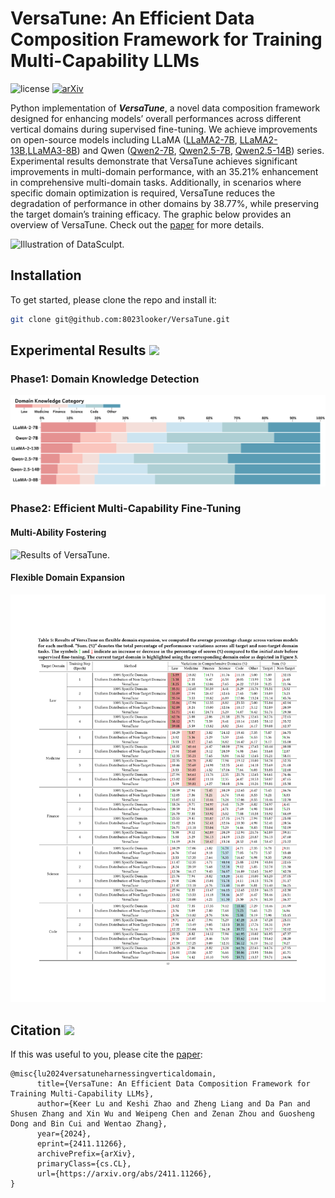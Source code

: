 # VersaTune: An Efficient Data Composition Framework for Training Multi-Capability LLMs
<!-- [![License: MIT](https://img.shields.io/badge/License-MIT-yellow.svg)](https://opensource.org/licenses/MIT) -->
![license](https://img.shields.io/github/license/modelscope/modelscope.svg)
[![arXiv](https://img.shields.io/badge/arXiv-2305.10429-00ff00.svg)](https://arxiv.org/abs/2409.00997)

Python implementation of ***VersaTune***, a novel data composition framework designed for enhancing models’ overall performances across different vertical domains during supervised fine-tuning.
We achieve improvements on open-source models including LLaMA ([LLaMA2-7B](https://huggingface.co/meta-llama/Llama-2-7b-hf), [LLaMA2-13B](https://huggingface.co/meta-llama/Llama-2-13b-hf),[LLaMA3-8B](https://huggingface.co/meta-llama/Meta-Llama-3-8B)) and Qwen ([Qwen2-7B](https://huggingface.co/Qwen/Qwen2-7B), [Qwen2.5-7B](https://huggingface.co/Qwen/Qwen2.5-7B), [Qwen2.5-14B](https://huggingface.co/Qwen/Qwen2.5-14B)) series.
Experimental results demonstrate that VersaTune achieves significant improvements in multi-domain performance, with an 35.21% enhancement in comprehensive multi-domain tasks. Additionally, in scenarios where specific domain optimization is required, VersaTune reduces the degradation of performance in other domains by 38.77%, while preserving the target domain’s training efficacy.
The graphic below provides an overview of VersaTune. Check out the [paper](https://arxiv.org/pdf/2411.11266) for more details.

![Illustration of DataSculpt.](figures/VersaTune_pipeline.svg)

<!-- ## Getting started -->
## Installation
To get started, please clone the repo and install it:
```bash
git clone git@github.com:8023looker/VersaTune.git

```
<!-- conda create -n datasculpt python=3.10
conda activate datasculpt
pip install -r requirements.txt -->
<!-- conda install -c pytorch/label/nightly -c nvidia faiss-gpu=1.7.4 -->

<!-- ## Construct Pretraining Data using DataSculpt
We provide an example file in `./data_sample/input/` to demonstrate our pipeline, which is in jsonl format (`./data_sample/input/part-00000`) with each line representing one document.
```bash
cd src/
bash run_datasculpt_pipeline.sh 16000 0.5 0.5 5 # context_window delta epsilon iter_T
```

### Data Format
#### Input
```json
{
  "content": "This is an example of document content.",
  "docid": "falcon_talks.cam.acuk_0b1809",
  "...": "..."
}
```
#### Output
```json
{
  "total_token_num": 2,
  "docs": [{
      "content": "This is an example of document content.",
      "docid": "falcon_talks.cam.acuk_0b1809",
      "vector_encoded": [0.142877, "...", "..."],
      "...": "..."
    },{
      "content": "This is an example of document content.",
      "docid": "falcon_talks.cam.acuk_0b1809",
      "vector_encoded": [0.142877, "...", "..."],
      "...": "..."
    }
  ]
}
```
<!-- #### [Optional] Running DataSculpt on your own dataset -->
<!-- [Optional] To run DataSculpt on your own dataset, provide data as the [input](#input) format, refering to `./data_sample/input/part-00000`. -->


## Experimental Results <img src="figures/dog_head.svg" width="20">

### Phase1: Domain Knowledge Detection
![Results of domain detection.](figures/knowledge_detection_stacked_bar_chart.svg)

### Phase2: Efficient Multi-Capability Fine-Tuning

#### Multi-Ability Fostering
![Results of VersaTune.](figures/multi_ability_radar_chart.svg)

#### Flexible Domain Expansion

![Results of domain expansion.](figures/VersaTune_VLDB2025_11.png)


## Citation <img src="figures/citation.svg" width="20">

If this was useful to you, please cite the [paper](https://arxiv.org/abs/2409.00997):
```
@misc{lu2024versatuneharnessingverticaldomain,
      title={VersaTune: An Efficient Data Composition Framework for Training Multi-Capability LLMs}, 
      author={Keer Lu and Keshi Zhao and Zheng Liang and Da Pan and Shusen Zhang and Xin Wu and Weipeng Chen and Zenan Zhou and Guosheng Dong and Bin Cui and Wentao Zhang},
      year={2024},
      eprint={2411.11266},
      archivePrefix={arXiv},
      primaryClass={cs.CL},
      url={https://arxiv.org/abs/2411.11266}, 
}
```